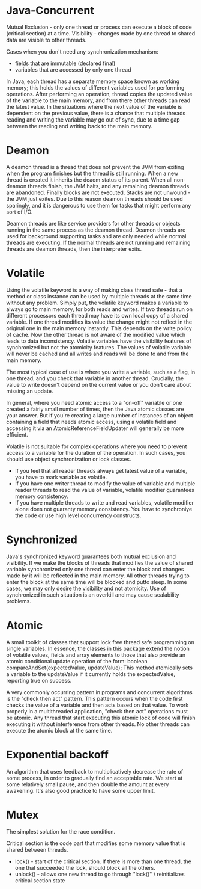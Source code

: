 # Java-Concurrent

Mutual Exclusion - only one thread or process can execute a block of code (critical section) at a time.
Visibility - changes made by one thread to shared data are visible to other threads.

Cases when you don't need any synchronization mechanism:
* fields that are immutable (declared final)
* variables that are accessed by only one thread

In Java, each thread has a separate memory space known as working memory; this holds the values of different variables used for performing operations. After performing an operation, thread copies the updated value of the variable to the main memory, and from there other threads can read the latest value.
In the situations where the next value of the variable is dependent on the previous value, there is a chance that multiple threads reading and writing the variable may go out of sync, due to a time gap between the reading and writing back to the main memory.

# Deamon
  A deamon thread is a thread that does not prevent the JVM from exiting when the program finishes but the thread is still running.
  When a new thread is created it inherits the deaom status of its parent.
  When all non-deamon threads finish, the JVM halts, and any remaining deamon threads are abandoned. Finally blocks are not executed. Stacks are not unwound - the JVM just exites. Due to this reason deamon threads should be used sparingly, and it is dangerous to use them for tasks that might perform any sort of I/O.
  
  Deamon threads are like service providers for other threads or objects running in the same process as the deamon thread. Deamon threads are used for background supporting tasks and are only needed while normal threads are executing. If the normal threads are not running and remaining threads are deamon threads, then the interpreter exits.

# Volatile
  Using the volatile keyword is a way of making class thread safe - that a method or class instance can be used by multiple threads at the same time without any problem. Simply put, the volatile keyword makes a variable to always go to main memory, for both reads and writes.
  If two threads run on different processors each thread may have its own local copy of a shared variable. If one thread modifies its value the change might not reflect in the original one in the main memory instantly. This depends on the write policy of cache. Now the other thread is not aware of the modified value which leads to data inconsistency.
  Volatile variables have the visibility features of synchronized but not the atomicity features.
  The values of volatile variable will never be cached and all writes and reads will be done to and from the main memory.
  
  The most typical case of use is where you write a variable, such as a flag, in one thread, and you check that variable in another thread. Crucially, the value to write doesn't depend on the current value or you don't care about missing an update.
  
  In general, where you need atomic access to a "on-off" variable or one created a fairly small number of times, then the Java atomic classes are your answer. But if you're creating a large number of instances of an object containing a field that needs atomic access, using a volatile field and accessing it via an AtomicReferenceFieldUpdater will generally be more efficient.
  
  Volatile is not suitable for complex operations where you need to prevent access to a variable for the duration of the operation. In such cases, you should use object synchronization or lock classes.
  
  * If you feel that all reader threads always get latest value of a variable, you have to mark variable as volatile.
  * If you have one writer thread to modify the value of variable and multiple reader threads to read the value of variable, volatile modifier guarantees memory consistency. 
  * If you have multiple threads to write and read variables, volatile modifier alone does not guaranty memory consistency. You have to synchroniye the code or use high level concurrency constructs.

  
# Synchronized
  Java's synchronized keyword guarantees both mutual exclusion and visibility.
  If we make the blocks of threads that modifies the value of shared variable synchronized only one thread can enter the block and changes made by it will be reflected in the main memory. All other threads trying to enter the block at the same time will be blocked and putto sleep.
  In some cases, we may only desire the visibility and not atomicity. Use of synchronized in such situation is an overkill and may cause scalability problems.
  

# Atomic
  A small toolkit of classes that support lock free thread safe programming on single variables.
  In essence, the classes in this package extend the notion of volatile values, fields and array elements to those that also provide an atomic conditional update operation of the form:
        boolean compareAndSet(expectedValue, updateValue);
  This method atomically sets a variable to the updateValue if it currently holds the expectedValue, reporting true on success.
  
  A very commonly occurring pattern in programs and concurrent algorithms is the "check then act" pattern. This pattern occurs when the code first checks the value of a variable and then acts based on that value. To work properly in a multithreaded application, "check then act" operations must be atomic. Any thread that start executing this atomic lock of code will finish executing it without interference from other threads. No other threads can execute the atomic block at the same time.
  
# Exponential backoff
  An algorithm that uses feedback to multiplicatively decrease the rate of some process, in order to gradually find an acceptable rate.
  We start at some relatively small pause, and then double the amount at every awakening. It's also good practice to have some upper limit.

# Mutex
  The simplest solution for the race condition.
  
  Critical section is the code part that modifies some memory value that is shared between threads.
  
  * lock() - start of the critical section. If there is more than one thread, the one that succeeded the lock, should block all the others.
  * unlock() - allows one new thread to go through "lock()" / reinitializes critical section state
